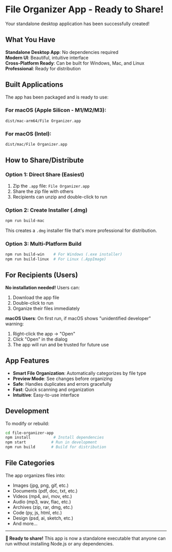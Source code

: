 # File Organizer App - Ready to Share!

Your standalone desktop application has been successfully created! 

## What You Have

**Standalone Desktop App**: No dependencies required  
**Modern UI**: Beautiful, intuitive interface  
**Cross-Platform Ready**: Can be built for Windows, Mac, and Linux  
**Professional**: Ready for distribution  

## Built Applications

The app has been packaged and is ready to use:

### For macOS (Apple Silicon - M1/M2/M3):
```
dist/mac-arm64/File Organizer.app
```

### For macOS (Intel):
```
dist/mac/File Organizer.app  
```

## How to Share/Distribute

### Option 1: Direct Share (Easiest)
1. Zip the `.app` file: `File Organizer.app`
2. Share the zip file with others
3. Recipients can unzip and double-click to run

### Option 2: Create Installer (.dmg)
```bash
npm run build-mac
```
This creates a `.dmg` installer file that's more professional for distribution.

### Option 3: Multi-Platform Build
```bash
npm run build-win    # For Windows (.exe installer)
npm run build-linux  # For Linux (.AppImage)
```

## For Recipients (Users)

**No installation needed!** Users can:
1. Download the app file
2. Double-click to run
3. Organize their files immediately

**macOS Users**: On first run, if macOS shows "unidentified developer" warning:
1. Right-click the app → "Open"
2. Click "Open" in the dialog
3. The app will run and be trusted for future use

## App Features

- **Smart File Organization**: Automatically categorizes by file type
- **Preview Mode**: See changes before organizing
- **Safe**: Handles duplicates and errors gracefully
- **Fast**: Quick scanning and organization
- **Intuitive**: Easy-to-use interface

## Development

To modify or rebuild:
```bash
cd file-organizer-app
npm install          # Install dependencies
npm start           # Run in development
npm run build       # Build for distribution
```

## File Categories

The app organizes files into:
- Images (jpg, png, gif, etc.)
- Documents (pdf, doc, txt, etc.)
- Videos (mp4, avi, mov, etc.)
- Audio (mp3, wav, flac, etc.)
- Archives (zip, rar, dmg, etc.)
- Code (py, js, html, etc.)
- Design (psd, ai, sketch, etc.)
- And more...

---

**🎯 Ready to share!** This app is now a standalone executable that anyone can run without installing Node.js or any dependencies.
